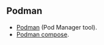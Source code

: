 ## Podman

- [Podman](https://podman.io/) (Pod Manager tool).
- [Podman compose](https://github.com/containers/podman-compose).
